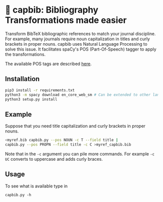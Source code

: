 # :book: capbib: Bibliography Transformations made easier

Transform BibTeX bibliographic references to match your journal discipline.
For example, many journals require noun capitalization in titles and curly brackets in proper nouns.
capbib uses Natural Language Processing to solve this issue.
It facilitates spaCy's POS (Part-Of-Speech) tagger to apply the transformations.

The available POS tags are described [here](https://spacy.io/usage/linguistic-features).

## Installation

```bash
pip3 install -r requirements.txt
python3 -m spacy download en_core_web_sm # Can be extended to other languages as well
python3 setup.py install
```

## Example

Suppose that you need title capitalization and curly brackets in proper nouns.

```bash
<myref.bib capbib.py --pos NOUN -c T --field title |
capbib.py --pos PROPN --field title -c C >myref_capbib.bib
```

Note that in the `-c` argument you can pile more commands.
For example `-c UC` converts to uppercase and adds curly braces.  

## Usage

To see what is available type in
```
capbib.py -h
```
